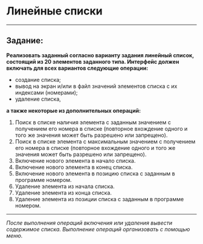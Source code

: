 # Линейные списки

---

## Задание:

**Реализовать заданный согласно варианту задания линейный список, состоящий из 20 элементов заданного типа. Интерфейс должен включать для всех вариантов следующие операции:**
- создание списка;
- вывод на экран и/или в файл значений элементов списка с их индексами (номерами);
- удаление списка,

**а также некоторые из дополнительных операций:**
1. Поиск в списке наличия элемента с заданным значением с получением его номера в списке (повторное вхождение одного и того же значения может быть разрешено или запрещено).
2. Поиск в списке элемента с максимальным значением с получением его номера в списке (повторное вхождение одного и того же значения может быть разрешено или запрещено).
3. Включение нового элемента в начало списка.
4. Включение нового элемента в конец списка.
5. Включение нового элемента в позицию списка с заданным в программе номером.
6. Удаление элемента из начала списка.
7. Удаление элемента из конца списка.
8. Удаление элемента из позиции списка с заданным в программе номером.

---

*После выполнения операций включения или удаления вывести содержимое списка. Выполнение операций организовать с помощью меню.*

